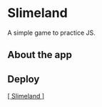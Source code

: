 <div src="https://cdn.discordapp.com/attachments/387391441397350411/996955085013799043/unknown.png"></div>

# Slimeland
A simple game to practice JS.

## About the app


## Deploy
<a href="https://danielpqb.github.io/my-first-web-game/" target="_blank">[ Slimeland ]</a>
